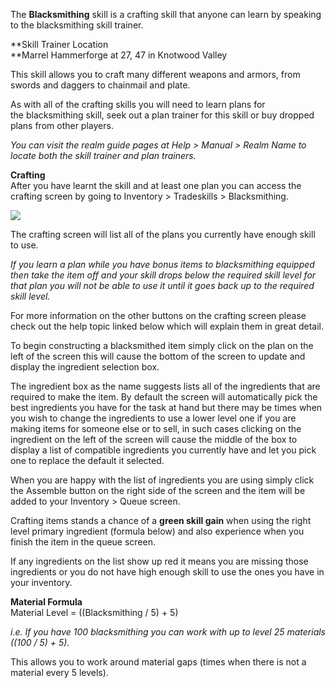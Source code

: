 ---
---
The **Blacksmithing** skill is a crafting skill that anyone can learn by speaking to the blacksmithing skill trainer.

**Skill Trainer Location  
**Marrel Hammerforge at 27, 47 in Knotwood Valley

This skill allows you to craft many different weapons and armors, from swords and daggers to chainmail and plate.

As with all of the crafting skills you will need to learn plans for the blacksmithing skill, seek out a plan trainer for this skill or buy dropped plans from other players.

_You can visit the realm guide pages at Help > Manual > Realm Name to locate both the skill trainer and plan trainers._

**Crafting**  
After you have learnt the skill and at least one plan you can access the crafting screen by going to Inventory > Tradeskills > Blacksmithing.

[![](https://lohcdn.com/images/t_blacksmithing.jpg)](https://lohcdn.com/images/blacksmithing.jpg)

The crafting screen will list all of the plans you currently have enough skill to use.

_If you learn a plan while you have bonus items to blacksmithing equipped then take the item off and your skill drops below the required skill level for that plan you will not be able to use it until it goes back up to the required skill level._

For more information on the other buttons on the crafting screen please check out the help topic linked below which will explain them in great detail.

To begin constructing a blacksmithed item simply click on the plan on the left of the screen this will cause the bottom of the screen to update and display the ingredient selection box.

The ingredient box as the name suggests lists all of the ingredients that are required to make the item. By default the screen will automatically pick the best ingredients you have for the task at hand but there may be times when you wish to change the ingredients to use a lower level one if you are making items for someone else or to sell, in such cases clicking on the ingredient on the left of the screen will cause the middle of the box to display a list of compatible ingredients you currently have and let you pick one to replace the default it selected.

When you are happy with the list of ingredients you are using simply click the Assemble button on the right side of the screen and the item will be added to your Inventory > Queue screen.

Crafting items stands a chance of a **green skill gain** when using the right level primary ingredient (formula below) and also experience when you finish the item in the queue screen.

If any ingredients on the list show up red it means you are missing those ingredients or you do not have high enough skill to use the ones you have in your inventory.

**Material Formula**  
Material Level = ((Blacksmithing / 5) + 5)

_i.e. If you have 100 blacksmithing you can work with up to level 25 materials ((100 / 5) + 5)._

This allows you to work around material gaps (times when there is not a material every 5 levels).
